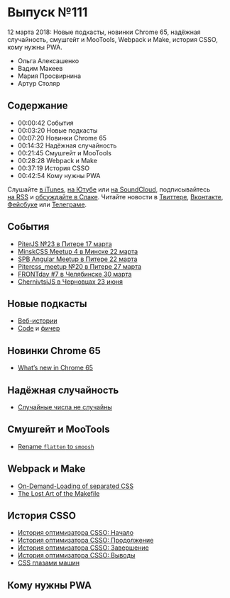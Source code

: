 # Выпуск №111

12 марта 2018: Новые подкасты, новинки Chrome 65, надёжная случайность, смушгейт и MooTools, Webpack и Make, история CSSO, кому нужны PWA.

- Ольга Алексашенко
- Вадим Макеев
- Мария Просвирнина
- Артур Столяр

## Содержание

- 00:00:42 События
- 00:03:20 Новые подкасты
- 00:07:20 Новинки Chrome 65
- 00:14:32 Надёжная случайность
- 00:21:45 Смушгейт и MooTools
- 00:28:28 Webpack и Make
- 00:37:19 История CSSO
- 00:42:54 Кому нужны PWA

Слушайте [в iTunes](https://itunes.apple.com/ru/podcast/veb-standarty/id1080500016), [на Ютубе](https://www.youtube.com/playlist?list=PLMBnwIwFEFHcwuevhsNXkFTcadeX5R1Go) или [на SoundCloud](https://soundcloud.com/web-standards), подписывайтесь [на RSS](https://web-standards.ru/podcast/feed/) и [обсуждайте в Слаке](http://slack.web-standards.ru/). Читайте новости в [Твиттере](https://twitter.com/webstandards_ru), [Вконтакте](https://vk.com/webstandards_ru), [Фейсбуке](https://www.facebook.com/webstandardsru) или [Телеграме](https://t.me/webstandards_ru).

## События

- [PiterJS №23 в Питере 17 марта](https://meetabit.com/events/piterjs-23)
- [MinskCSS Meetup 4 в Минске 22 марта](https://minskcss.timepad.ru/event/606207/)
- [SPB Angular Meetup в Питере 22 марта](https://meetup.tinkoff.ru/events/spb-angular-meetup)
- [Pitercss_meetup №20 в Питере 27 марта](https://pitercss.timepad.ru/event/679895/)
- [FRONTday #7 в Челябинске 30 марта](https://meetup.house/frontday/)
- [ChernivtsiJS в Черновцах 23 июня](https://chernivtsi.js.org/)

## Новые подкасты

- [Веб-истории](https://marinin.xyz/webstories/)
- [Code](https://codepodcast.com/) и [фичер](https://youtu.be/GdosqnaCkqI)

## Новинки Chrome 65

- [What’s new in Chrome 65](https://youtu.be/_W4GSpoSOZI)

## Надёжная случайность

- [Случайные числа не случайны](https://medium.com/p/252e08e60828)

## Смушгейт и MooTools

- [Rename `flatten` to `smoosh`](https://github.com/tc39/proposal-flatMap/pull/56)

## Webpack и Make

- [On-Demand-Loading of separated CSS](https://twitter.com/wSokra/status/970253245733113856)
- [The Lost Art of the Makefile](http://www.olioapps.com/blog/the-lost-art-of-the-makefile/)

## История CSSO

- [История оптимизатора CSSO: Начало](https://felixit.blog/2018/03/04/istoria-csso-nachalo/)
- [История оптимизатора CSSO: Продолжение](https://felixit.blog/2018/03/04/istoria-csso-prodolzhenie/)
- [История оптимизатора CSSO: Завершение](https://felixit.blog/2018/03/05/istoria-csso-zavershenie/)
- [История оптимизатора CSSO: Выводы](https://felixit.blog/2018/03/05/istoria-csso-vyvody/)
- [CSS глазами машин](https://youtu.be/c2Sw5gmOwmE)

## Кому нужны PWA
